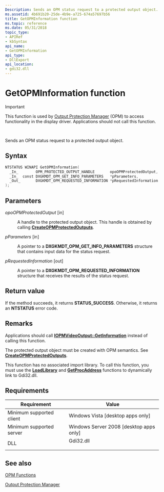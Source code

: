 ```yaml
---
Description: Sends an OPM status request to a protected output object.
ms.assetid: 4b691b20-25de-4b9e-a725-674a57697b56
title: GetOPMInformation function
ms.topic: reference
ms.date: 05/31/2018
topic_type: 
- APIRef
- kbSyntax
api_name: 
- GetOPMInformation
api_type: 
- DllExport
api_location: 
- gdi32.dll
---
```


# GetOPMInformation function

> [!IMPORTANT]
> This function is used by [Output Protection Manager](output-protection-manager.md) (OPM) to access functionality in the display driver. Applications should not call this function.

 

Sends an OPM status request to a protected output object.

## Syntax


```C++
NTSTATUS WINAPI GetOPMInformation(
  _In_        OPM_PROTECTED_OUTPUT_HANDLE       opoOPMProtectedOutput,
  _In_  const DXGKMDT_OPM_GET_INFO_PARAMETERS   *pParameters,
  _Out_       DXGKMDT_OPM_REQUESTED_INFORMATION *pRequestedInformation
);
```



## Parameters

<dl> <dt>

*opoOPMProtectedOutput* \[in\]
</dt> <dd>

A handle to the protected output object. This handle is obtained by calling [**CreateOPMProtectedOutputs**](createopmprotectedoutputs.md).

</dd> <dt>

*pParameters* \[in\]
</dt> <dd>

A pointer to a **DXGKMDT\_OPM\_GET\_INFO\_PARAMETERS** structure that contains input data for the status request.

</dd> <dt>

*pRequestedInformation* \[out\]
</dt> <dd>

A pointer to a **DXGKMDT\_OPM\_REQUESTED\_INFORMATION** structure that receives the results of the status request.

</dd> </dl>

## Return value

If the method succeeds, it returns **STATUS\_SUCCESS**. Otherwise, it returns an **NTSTATUS** error code.

## Remarks

Applications should call [**IOPMVideoOutput::GetInformation**](/windows/desktop/api/opmapi/nf-opmapi-iopmvideooutput-getinformation) instead of calling this function.

The protected output object must be created with OPM semantics. See [**CreateOPMProtectedOutputs**](createopmprotectedoutputs.md).

This function has no associated import library. To call this function, you must use the [**LoadLibrary**](/windows/win32/api/libloaderapi/nf-libloaderapi-loadlibrarya) and [**GetProcAddress**](/windows/win32/api/libloaderapi/nf-libloaderapi-getprocaddress) functions to dynamically link to Gdi32.dll.

## Requirements



| Requirement | Value |
|-------------------------------------|--------------------------------------------------------------------------------------|
| Minimum supported client<br/> | Windows Vista \[desktop apps only\]<br/>                                       |
| Minimum supported server<br/> | Windows Server 2008 \[desktop apps only\]<br/>                                 |
| DLL<br/>                      | <dl> <dt>Gdi32.dll</dt> </dl> |



## See also

<dl> <dt>

[OPM Functions](opm-functions.md)
</dt> <dt>

[Output Protection Manager](output-protection-manager.md)
</dt> </dl>

 

 
